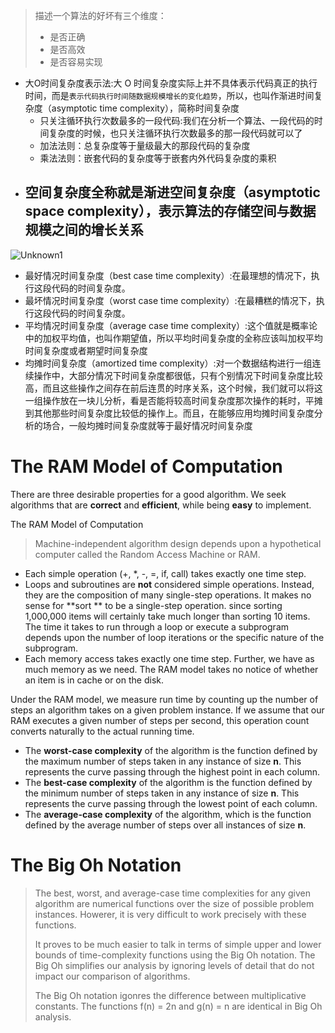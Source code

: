 > 描述一个算法的好坏有三个维度：
>
> - 是否正确
> - 是否高效
> - 是否容易实现


- 大O时间复杂度表示法:大 O 时间复杂度实际上并不具体表示代码真正的执行时间，而是`表示代码执行时间随数据规模增长的变化趋势`，所以，也叫作渐进时间复杂度（asymptotic time complexity），简称时间复杂度
  - 只关注循环执行次数最多的一段代码:我们在分析一个算法、一段代码的时间复杂度的时候，也只关注循环执行次数最多的那一段代码就可以了
  - 加法法则：总复杂度等于量级最大的那段代码的复杂度
  - 乘法法则：嵌套代码的复杂度等于嵌套内外代码复杂度的乘积
- 空间复杂度全称就是渐进空间复杂度（asymptotic space complexity），表示算法的存储空间与数据规模之间的增长关系
  - 


![Unknown1](https://user-images.githubusercontent.com/9456917/141667945-b226dea3-3167-45f7-a538-9bd42f5d8c57.png)

- 最好情况时间复杂度（best case time complexity）:在最理想的情况下，执行这段代码的时间复杂度。
- 最坏情况时间复杂度（worst case time complexity）:在最糟糕的情况下，执行这段代码的时间复杂度。
- 平均情况时间复杂度（average case time complexity）:这个值就是概率论中的加权平均值，也叫作期望值，所以平均时间复杂度的全称应该叫加权平均时间复杂度或者期望时间复杂度
- 均摊时间复杂度（amortized time complexity）:对一个数据结构进行一组连续操作中，大部分情况下时间复杂度都很低，只有个别情况下时间复杂度比较高，而且这些操作之间存在前后连贯的时序关系，这个时候，我们就可以将这一组操作放在一块儿分析，看是否能将较高时间复杂度那次操作的耗时，平摊到其他那些时间复杂度比较低的操作上。而且，在能够应用均摊时间复杂度分析的场合，一般均摊时间复杂度就等于最好情况时间复杂度

# The RAM Model of Computation

There are three desirable properties for a good algorithm. We seek algorithms that are **correct** and **efficient**, while being **easy** to implement.

The RAM Model of Computation

> Machine-independent algorithm design depends upon a hypothetical computer called the Random Access Machine or RAM.

- Each simple operation (+, *, -, =, if, call) takes exactly one time step.
- Loops and subroutines are **not** considered simple operations. Instead, they are the composition of many single-step operations. It makes no sense for **sort ** to be a single-step operation. since sorting 1,000,000 items will certainly take much longer than sorting 10 items. The time it takes to run through a loop or execute a subprogram depends upon the number of loop iterations or the specific nature of the subprogram.
- Each memory access takes exactly one time step. Further, we have as much memory as we need. The RAM model takes no notice of whether an item is in cache or on the disk.

Under the RAM model, we measure run time by counting up the number of steps an algorithm takes on a given problem instance. If we assume that our RAM executes a given number of steps per second, this operation count converts naturally to the actual running time.



- The **worst-case complexity** of the algorithm is the function defined by the maximum number of steps taken in any instance of size **n**. This represents the curve passing through the highest point in each column.
- The **best-case complexity** of the algorithm is the function defined by the minimum number of steps taken in any instance of size **n**. This represents the curve passing through the lowest point of each column.
- The **average-case complexity** of the algorithm, which is the function defined by the average number of steps over all instances of size **n**.

# The Big Oh Notation

> The best, worst, and average-case time complexities for any given algorithm are numerical functions over the size of possible problem instances. Howerer, it is very difficult to work precisely with these functions.
>
> It proves to be much easier to talk in terms of simple upper and lower bounds of time-complexity functions using the Big Oh notation. The Big Oh simplifies our analysis by ignoring levels of detail that do not impact our comparison of algorithms.
>
> The Big Oh notation igonres the difference between multiplicative constants. The functions f(n) = 2n and g(n) = n are identical in Big Oh analysis.
